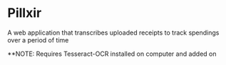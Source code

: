 # Pillxir
A web application that transcribes uploaded receipts to track spendings over a period of time

**NOTE: Requires Tesseract-OCR installed on computer and added on 
